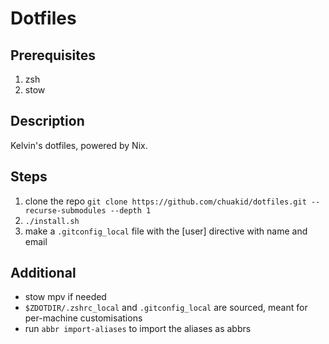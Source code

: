 # Dotfiles

## Prerequisites
1. zsh
2. stow

## Description

Kelvin's dotfiles, powered by Nix.

## Steps

1. clone the repo `git clone https://github.com/chuakid/dotfiles.git --recurse-submodules --depth 1`
2. `./install.sh`
3. make a `.gitconfig_local` file with the [user] directive with name and email

## Additional

- stow mpv if needed
- `$ZDOTDIR/.zshrc_local` and `.gitconfig_local` are sourced, meant for per-machine customisations
- run `abbr import-aliases` to import the aliases as abbrs
